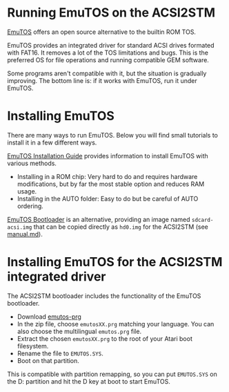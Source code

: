 Running EmuTOS on the ACSI2STM
==============================

[EmuTOS](https://emutos.sourceforge.io/) offers an open source alternative to
the builtin ROM TOS.

EmuTOS provides an integrated driver for standard ACSI drives formated with
FAT16. It removes a lot of the TOS limitations and bugs. This is the preferred
OS for file operations and running compatible GEM software.

Some programs aren't compatible with it, but the situation is gradually
improving. The bottom line is: if it works with EmuTOS, run it under EmuTOS.


Installing EmuTOS
=================

There are many ways to run EmuTOS. Below you will find small tutorials to
install it in a few different ways.

[EmuTOS Installation Guide](https://emutos.github.io/manual/#installation)
provides information to install EmuTOS with various methods.

 * Installing in a ROM chip: Very hard to do and requires hardware
   modifications, but by far the most stable option and reduces RAM usage.
 * Installing in the AUTO folder: Easy to do but be careful of AUTO ordering.

[EmuTOS Bootloader](https://github.com/czietz/emutos-bootloader) is an
alternative, providing an image named `sdcard-acsi.img` that can be copied
directly as `hd0.img` for the ACSI2STM (see [manual.md](manual.md)).


Installing EmuTOS for the ACSI2STM integrated driver
====================================================

The ACSI2STM bootloader includes the functionality of the EmuTOS bootloader.

 * Download [emutos-prg](https://emutos.sourceforge.io/download.html)
 * In the zip file, choose `emutosXX.prg` matching your language. You can also
   choose the multilingual `emutos.prg` file.
 * Extract the chosen `emutosXX.prg` to the root of your Atari boot filesystem.
 * Rename the file to `EMUTOS.SYS`.
 * Boot on that partition.

This is compatible with partition remapping, so you can put `EMUTOS.SYS` on the
D: partition and hit the D key at boot to start EmuTOS.
